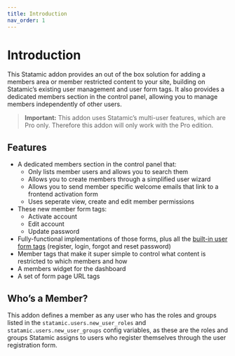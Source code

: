 ```yaml
---
title: Introduction
nav_order: 1
---
```


# Introduction

This Statamic addon provides an out of the box solution for adding a members area or member restricted content to your site, building on Statamic’s existing user management and user form tags. It also provides a dedicated members section in the control panel, allowing you to manage members independently of other users.

> **Important:** This addon uses Statamic’s multi-user features, which are Pro only. Therefore this addon will only work with the Pro edition.

## Features

* A dedicated members section in the control panel that:
	* Only lists member users and allows you to search them
	* Allows you to create members through a simplified user wizard
	* Allows you to send member specific welcome emails that link to a frontend activation form
	* Uses seperate view, create and edit member permissions
* These new member form tags:
	* Activate account
	* Edit account
	* Update password
* Fully-functional implementations of those forms, plus all the [built-in user form tags](https://statamic.dev/reference/tags) (register, login, forgot and reset password)
* Member tags that make it super simple to control what content is restricted to which members and how
* A members widget for the dashboard
* A set of form page URL tags

## Who’s a Member?

This addon defines a member as any user who has the roles and groups listed in the `statamic.users.new_user_roles` and `statamic.users.new_user_groups` config variables, as these are the roles and groups Statamic assigns to users who register themselves through the user registration form.
